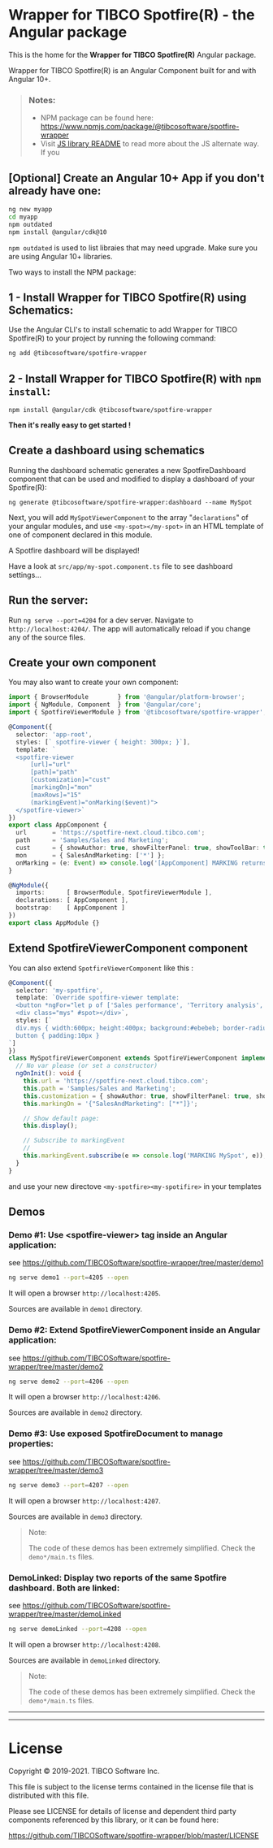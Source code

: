 # Wrapper for TIBCO Spotfire(R) - the Angular package

This is the home for the __Wrapper for TIBCO Spotfire(R)__ Angular package.


Wrapper for TIBCO Spotfire(R) is an Angular Component built for and with Angular 10+.

> ### Notes:
> * NPM package can be found here: https://www.npmjs.com/package/@tibcosoftware/spotfire-wrapper
> * Visit [JS library README](../../README.md) to read more about the JS alternate way.
> If you 



## [Optional] Create an Angular 10+ App if you don't already have one:
```bash
ng new myapp
cd myapp
npm outdated
npm install @angular/cdk@10
```

`npm outdated` is used to list libraies that may need upgrade. Make sure you are using Angular 10+ libraries. 

Two ways to install the NPM package:
## 1 - Install Wrapper for TIBCO Spotfire(R) using Schematics:

Use the Angular CLI's to install schematic to add Wrapper for TIBCO Spotfire(R) to your project by running the following command:
```bash
ng add @tibcosoftware/spotfire-wrapper
```

## 2 - Install Wrapper for TIBCO Spotfire(R) with `npm install`:
```
npm install @angular/cdk @tibcosoftware/spotfire-wrapper
```

__Then it's really easy to get started !__


## Create a dashboard using schematics 

Running the dashboard schematic generates a new SpotfireDashboard component that can be used and modified to display a dashboard of your Spotfire(R):

```
ng generate @tibcosoftware/spotfire-wrapper:dashboard --name MySpot
```

Next, you will add `MySpotViewerComponent` to the array "`declarations`" of your angular modules, and use `<my-spot></my-spot>` in an HTML template of one of component declared in this module.

A Spotfire dashboard will be displayed!

Have a look at `src/app/my-spot.component.ts` file to see dashboard settings...

## Run the server:

Run `ng serve --port=4204` for a dev server. Navigate to `http://localhost:4204/`. The app will automatically reload if you change any of the source files.


## Create your own component

You may also want to create your own component:

```typescript
import { BrowserModule        } from '@angular/platform-browser';
import { NgModule, Component  } from '@angular/core';
import { SpotfireViewerModule } from '@tibcosoftware/spotfire-wrapper';

@Component({
  selector: 'app-root',
  styles: [` spotfire-viewer { height: 300px; }`],
  template: `
  <spotfire-viewer
      [url]="url"
      [path]="path"
      [customization]="cust"
      [markingOn]="mon"
      [maxRows]="15"
      (markingEvent)="onMarking($event)">
  </spotfire-viewer>`
})
export class AppComponent {
  url       = 'https://spotfire-next.cloud.tibco.com';
  path      = 'Samples/Sales and Marketing';
  cust      = { showAuthor: true, showFilterPanel: true, showToolBar: true };
  mon       = { SalesAndMarketing: ['*'] };
  onMarking = (e: Event) => console.log('[AppComponent] MARKING returns', e);
}

@NgModule({
  imports:      [ BrowserModule, SpotfireViewerModule ],
  declarations: [ AppComponent ],
  bootstrap:    [ AppComponent ]
})
export class AppModule {}
```


## Extend SpotfireViewerComponent component

You can also extend `SpotfireViewerComponent` like this : 

```typescript
@Component({
  selector: 'my-spotfire',
  template: `Override spotfire-viewer template:
  <button *ngFor="let p of ['Sales performance', 'Territory analysis', 'Effect of promotions']" (click)="openPage(p)">{{p}}</button>
  <div class="mys" #spot></div>`,
  styles: [`
  div.mys { width:600px; height:400px; background:#ebebeb; border-radius: 20px}
  button { padding:10px }
`]
})
class MySpotfireViewerComponent extends SpotfireViewerComponent implements OnInit {
  // No var please (or set a constructor)
  ngOnInit(): void {
    this.url = 'https://spotfire-next.cloud.tibco.com';
    this.path = 'Samples/Sales and Marketing';
    this.customization = { showAuthor: true, showFilterPanel: true, showToolBar: true } as SpotfireCustomization;
    this.markingOn = '{"SalesAndMarketing": ["*"]}';

    // Show default page:
    this.display();

    // Subscribe to markingEvent
    //
    this.markingEvent.subscribe(e => console.log('MARKING MySpot', e));
  }
}
```

and use your new directove `<my-spotfire><my-spotifire>` in your templates

## Demos


### Demo #1: Use &lt;spotfire-viewer> tag inside an Angular application:

see  https://github.com/TIBCOSoftware/spotfire-wrapper/tree/master/demo1

```bash
ng serve demo1 --port=4205 --open
```

It will open a browser `http://localhost:4205`.

Sources are available in `demo1` directory.

### Demo #2: Extend SpotfireViewerComponent inside an Angular application:

see https://github.com/TIBCOSoftware/spotfire-wrapper/tree/master/demo2

```bash
ng serve demo2 --port=4206 --open
```

It will open a browser `http://localhost:4206`.

Sources are available in `demo2` directory.

### Demo #3: Use exposed SpotfireDocument to manage properties:

see https://github.com/TIBCOSoftware/spotfire-wrapper/tree/master/demo3

```bash
ng serve demo3 --port=4207 --open
```

It will open a browser `http://localhost:4207`.

Sources are available in `demo3` directory.

> Note: 
> 
> The code of these demos has been extremely simplified. Check the `demo*/main.ts` files.

### DemoLinked: Display two reports of the same Spotfire dashboard. Both are linked:

see https://github.com/TIBCOSoftware/spotfire-wrapper/tree/master/demoLinked

```bash
ng serve demoLinked --port=4208 --open
```

It will open a browser `http://localhost:4208`.

Sources are available in `demoLinked` directory.

> Note: 
> 
> The code of these demos has been extremely simplified. Check the `demo*/main.ts` files.

---
---


# License

  Copyright &copy; 2019-2021. TIBCO Software Inc.

  This file is subject to the license terms contained
  in the license file that is distributed with this file.

  Please see LICENSE for details of license and dependent third party components referenced by this library, or it can be found here:
                                                                                                                                                                                                                                                                                      
https://github.com/TIBCOSoftware/spotfire-wrapper/blob/master/LICENSE


